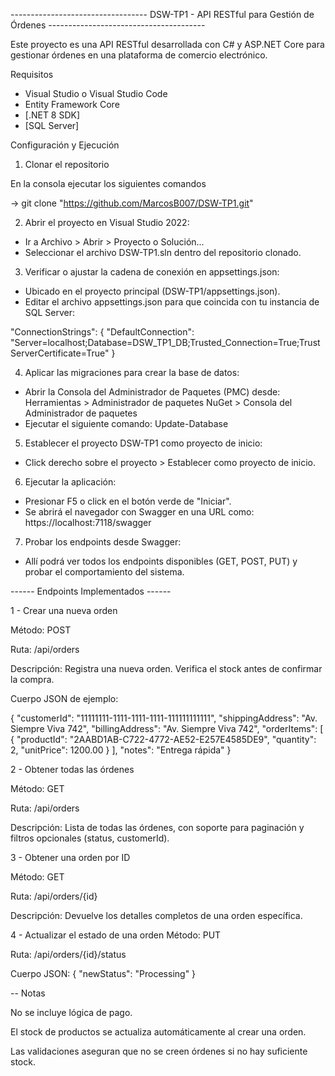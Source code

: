﻿---------------------------------- DSW-TP1 - API RESTful para Gestión de Órdenes ---------------------------------------

Este proyecto es una API RESTful desarrollada con C# y ASP.NET Core para gestionar órdenes en una plataforma de comercio electrónico.

Requisitos

- Visual Studio o Visual Studio Code
- Entity Framework Core
- [.NET 8 SDK]
- [SQL Server]

Configuración y Ejecución

1. Clonar el repositorio
   
En la consola ejecutar los siguientes comandos

   -> git clone "https://github.com/MarcosB007/DSW-TP1.git"

2. Abrir el proyecto en Visual Studio 2022:

 * Ir a Archivo > Abrir > Proyecto o Solución...
 * Seleccionar el archivo DSW-TP1.sln dentro del repositorio clonado.

3. Verificar o ajustar la cadena de conexión en appsettings.json:

 * Ubicado en el proyecto principal (DSW-TP1/appsettings.json).
 * Editar el archivo appsettings.json para que coincida con tu instancia de SQL Server:

"ConnectionStrings": {
  "DefaultConnection": "Server=localhost;Database=DSW_TP1_DB;Trusted_Connection=True;TrustServerCertificate=True"
}

4. Aplicar las migraciones para crear la base de datos:

 * Abrir la Consola del Administrador de Paquetes (PMC) desde: Herramientas > Administrador de paquetes NuGet > Consola del Administrador de paquetes
 * Ejecutar el siguiente comando: Update-Database

5. Establecer el proyecto DSW-TP1 como proyecto de inicio:

 * Click derecho sobre el proyecto > Establecer como proyecto de inicio.

6. Ejecutar la aplicación:

 * Presionar F5 o click en el botón verde de "Iniciar".
 * Se abrirá el navegador con Swagger en una URL como: https://localhost:7118/swagger

7. Probar los endpoints desde Swagger:

 * Allí podrá ver todos los endpoints disponibles (GET, POST, PUT) y probar el comportamiento del sistema.

------ Endpoints Implementados ------

1 - Crear una nueva orden

Método: POST

Ruta: /api/orders

Descripción: Registra una nueva orden. Verifica el stock antes de confirmar la compra.

Cuerpo JSON de ejemplo:

{
  "customerId": "11111111-1111-1111-1111-111111111111",
  "shippingAddress": "Av. Siempre Viva 742",
  "billingAddress": "Av. Siempre Viva 742",
  "orderItems": [
    {
      "productId": "2AABD1AB-C722-4772-AE52-E257E4585DE9",
      "quantity": 2,
      "unitPrice": 1200.00
    }
  ],
  "notes": "Entrega rápida"
}


2 - Obtener todas las órdenes

Método: GET

Ruta: /api/orders

Descripción: Lista de todas las órdenes, con soporte para paginación y filtros opcionales (status, customerId).

3 - Obtener una orden por ID

Método: GET

Ruta: /api/orders/{id}

Descripción: Devuelve los detalles completos de una orden específica.

4 - Actualizar el estado de una orden
Método: PUT

Ruta: /api/orders/{id}/status

Cuerpo JSON:
{
  "newStatus": "Processing"
}

-- Notas

No se incluye lógica de pago.

El stock de productos se actualiza automáticamente al crear una orden.

Las validaciones aseguran que no se creen órdenes si no hay suficiente stock.